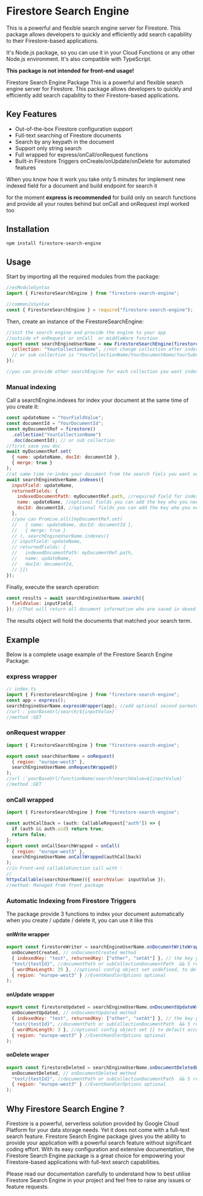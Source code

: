 # Firestore Search Engine

This is a powerful and flexible search engine server for Firestore. This package allows developers to quickly and efficiently add search capability to their Firestore-based applications.

It's Node.js package, so you can use it in your Cloud Functions or any other Node.js environment. It's also compatible with TypeScript.

**This package is not intended for front-end usage!**

Firestore Search Engine Package
This is a powerful and flexible search engine server for Firestore. This package allows developers to quickly and efficiently add search capability to their Firestore-based applications.

## Key Features

- Out-of-the-box Firestore configuration support
- Full-text searching of Firestore documents
- Search by any keypath in the document
- Support only string search
- Full wrapped for express/onCall/onRequest functions
- Built-in Firestore Triggers onCreate/onUpdate/onDelete for automated features

When you know how it work you take only 5 minutes for implement new indexed field for a document and build endpoint for search it

for the moment **express is recommended** for build only on search functions and provide all your routes behind
but onCall and onRequest impl worked too

## Installation

```bash
npm install firestore-search-engine
```

## Usage

Start by importing all the required modules from the package:

```javascript
//esModuleSyntax
import { FirestoreSearchEngine } from "firestore-search-engine";

//commonJsSyntax
const { FirestoreSearchEngine } = require("firestore-search-engine");
```

Then, create an instance of the FirestoreSearchEngine:

```javascript
//init the search engine and provide the engine to your app
//outside of onRequest or onCall  or middleWare function
export const searchEngineUserName = new FirestoreSearchEngine(firestore(), {
  collection: "YourCollectionName", //not change collection after indexing or re-indexe all
  // or sub collection is "YourCollectionName/YourDocumentName/YourSubCollectionName"
});

//you can provide other searchEngine for each collection you want indexing with another collectionValue
```

### Manual indexing

Call a searchEngine.indexes for index your document at the same time of you create it:

```javascript
const updateName = "YourFieldValue";
const documentId = "YourDocumentId";
const myDocumentRef = firestore()
  .collection("YourCollectionName")
  .doc(documentId); // or sub collection
//first save you doc
await myDocumentRef.set(
  { name: updateName, docId: documentId },
  { merge: true }
);
//at same time re-index your document from the search fiels you want search in the inputField
await searchEngineUserName.indexes({
  inputField: updateName,
  returnedFields: {
    indexedDocumentPath: myDocumentRef.path, //required field for index only 1 time each document
    name: updateName, //optional fields you can add the key who you need to be returned in the search result
    docId: documentId, //optional fields you can add the key who you need to be returned in the search result
  },
  //you can Promise.all([myDocumentRef.set(
  //   { name: updateName, docId: documentId },
  //   { merge: true }
  // ), searchEngineUserName.indexes({
  // inputField: updateName,
  // returnedFields: {
  //   indexedDocumentPath: myDocumentRef.path,
  //   name: updateName,
  //   docId: documentId,
  // }])
});
```

Finally, execute the search operation:

```javascript
const results = await searchEngineUserName.search({
  fieldValue: inputField,
}); //That will return all document information who are saved in dexed values
```

The results object will hold the documents that matched your search term.

## Example

Below is a complete usage example of the Firestore Search Engine Package:

### express wrapper

```javascript
// index.ts
import { FirestoreSearchEngine } from "firestore-search-engine";
const app = express();
searchEngineUserName.expressWrapper(app); //add optional second parmateters to change the default path "/search" to your custom path
//url :`yourBaseUrl/search/${inputValue}`
//method :GET
```

### onRequest wrapper

```javascript
import { FirestoreSearchEngine } from "firestore-search-engine";

export const searchUserName = onRequest(
  { region: "europe-west3" },
  searchEngineUserName.onRequestWrapped()
);
//url :`yourBaseUrl/functionName/search?searchValue=${inputValue}`
//method :GET
```

### onCall wrapped

```javascript
import { FirestoreSearchEngine } from "firestore-search-engine";

const authCallback = (auth: CallableRequest["auth"]) => {
  if (auth && auth.uid) return true;
  return false;
};
export const onCallSearchWrapped = onCall(
  { region: "europe-west3" },
  searchEngineUserName.onCallWrapped(authCallback)
);
//in Front-end callableFunction call with :
//
httpsCallable(searchUserName)({ searchValue: inputValue });
//method: Managed from front package
```

### Automatic Indexing from Firestore Triggers

The package provide 3 functions to index your document automatically when you create / update / delete it, you can use it like this

#### onWrite wrapper

```javascript
export const firestoreWriter = searchEngineUserName.onDocumentWriteWrapper(
  onDocumentCreated, // onDocumentCreated method
  { indexedKey: "test", returnedKey: ["other", "setAt"] }, // the key you want to index and return in the search result
  "test/{testId}", //documentPath or subCollectionDocumentPath  && 5 recursive level only
  { wordMaxLength: 25 }, //optional config object set undefined, to default accept wordMinLength: 3, wordMaxLength: 50 for indexing control and reduce indexing size
  { region: "europe-west3" } //EventHandlerOptions optional
);
```

#### onUpdate wrapper

```javascript
export const firestoreUpdated = searchEngineUserName.onDocumentUpdateWrapper(
  onDocumentUpdated, // onDocumentUpdated method
  { indexedKey: "test", returnedKey: ["other", "setAt"] }, // the key you want to index and return in the search result
  "test/{testId}", //documentPath or subCollectionDocumentPath  && 5 recursive level only
  { wordMinLength: 3 }, //optional config object set {} to default accept wordMinLength: 3, wordMaxLength: 50 for indexing control
  { region: "europe-west3" } //EventHandlerOptions optional
);
```

#### onDelete wraper

```javascript
export const firestoreDeleted = searchEngineUserName.onDocumentDeletedWrapper(
  onDocumentDeleted, // onDocumentDeleted method
  "test/{testId}", //documentPath or subCollectionDocumentPath  && 5 recursive level only
  { region: "europe-west3" } //EventHandlerOptions optional
);
```

## Why Firestore Search Engine ?

Firestore is a powerful, serverless solution provided by Google Cloud Platform for your data storage needs. Yet it does not come with a full-text search feature. Firestore Search Engine package gives you the ability to provide your application with a powerful search feature without significant coding effort. With its easy configuration and extensive documentation, the Firestore Search Engine package is a great choice for empowering your Firestore-based applications with full-text search capabilities.

Please read our documentation carefully to understand how to best utilise Firestore Search Engine in your project and feel free to raise any issues or feature requests.
